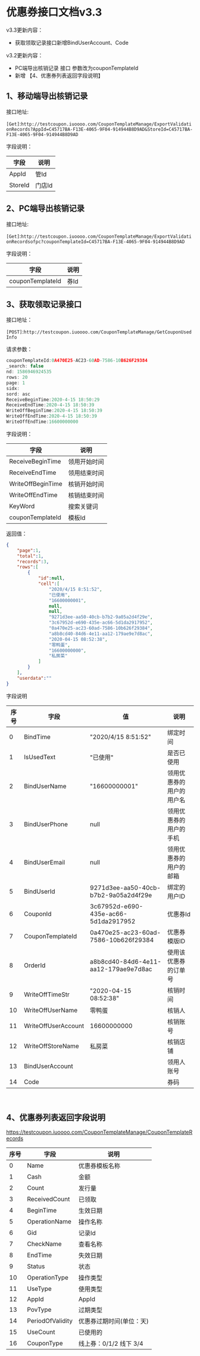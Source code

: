 # 优惠券接口文档v3.3



v3.3更新内容：

- 获取领取记录接口新增BindUserAccount、Code

v3.2更新内容：

- PC端导出核销记录 接口 参数改为couponTemplateId
- 新增 【4、优惠券列表返回字段说明】



## 1、移动端导出核销记录

接口地址:

`[Get]`:`http://testcoupon.iuoooo.com/CouponTemplateManage/ExportValidationRecords?AppId=C45717BA-F13E-4065-9F04-914944B8D9AD&StoreId=C45717BA-F13E-4065-9F04-914944B8D9AD`



字段说明：

| 字段       | 说明       |
| --| ---------- |
| AppId    | 管Id |
| StoreId | 门店Id |

## 2、PC端导出核销记录

接口地址:

`[Get]`:`http://testcoupon.iuoooo.com/CouponTemplateManage/ExportValidationRecordsofpc?couponTemplateId=C45717BA-F13E-4065-9F04-914944B8D9AD`



字段说明：

| 字段       | 说明       |
| --| ---------- |
| couponTemplateId | 券Id |

## 3、获取领取记录接口

接口地址：

`[POST]`:`http://testcoupon.iuoooo.com/CouponTemplateManage/GetCouponUsedInfo`

请求参数：

```js
couponTemplateId:0A470E25-AC23-60AD-7586-10B626F29384
_search: false
nd: 1586946924535
rows: 20
page: 1
sidx: 
sord: asc
ReceiveBeginTime:2020-4-15 18:50:29
ReceiveEndTime:2020-4-15 18:50:39
WriteOffBeginTime:2020-4-15 18:50:39
WriteOffEndTime:2020-4-15 18:50:39
WriteOffEndTime:16600000000
```



字段说明：

| 字段              | 说明         |
| ----------------- | ------------ |
| ReceiveBeginTime  | 领用开始时间 |
| ReceiveEndTime    | 领用结束时间 |
| WriteOffBeginTime | 核销开始时间 |
| WriteOffEndTime   | 核销结束时间 |
| KeyWord           | 搜索关键词   |
| couponTemplateId  | 模板Id       |

返回值：

```json
{
    "page":1,
    "total":1,
    "records":3,
    "rows":[
        {
            "id":null,
            "cell":[
                "2020/4/15 8:51:52",
                "已使用",
                "16600000001",
                null,
                null,
                "9271d3ee-aa50-40cb-b7b2-9a05a2d4f29e",
                "3c67952d-e690-435e-ac66-5d1da2917952",
                "0a470e25-ac23-60ad-7586-10b626f29384",
                "a8b8cd40-84d6-4e11-aa12-179ae9e7d8ac",
                "2020-04-15 08:52:38",
                "零鸭蛋",
                "16600000000",
                "私房菜"
            ]
        }
    ],
    "userdata":""
}
```

字段说明

| 序号 | 字段                                 | 值                                   | 说明                     |
| ------ | ------------------------------ | ------------------------ | ------------------------ |
| 0    | BindTime        | "2020/4/15 8:51:52"                  | 绑定时间                 |
| 1    | IsUsedText           | "已使用"                             | 是否已使用               |
| 2    | BindUserName  | "16600000001"                        | 领用优惠券的用户的用户名 |
| 3    | BindUserPhone | null                                 | 领用优惠券的用户的手机   |
| 4    | BindUserEmail       | null                                 | 领用优惠券的用户的邮箱   |
| 5    | BindUserId | 9271d3ee-aa50-40cb-b7b2-9a05a2d4f29e | 绑定的用户ID             |
| 6    | CouponId | 3c67952d-e690-435e-ac66-5d1da2917952 | 优惠券Id                 |
| 7    | CouponTemplateId | 0a470e25-ac23-60ad-7586-10b626f29384 | 优惠券模版ID             |
| 8    | OrderId | a8b8cd40-84d6-4e11-aa12-179ae9e7d8ac | 使用该优惠券的订单号     |
| 9    | WriteOffTimeStr |   "2020-04-15 08:52:38"        | 核销时间                 |
| 10   | WriteOffUserName |  零鸭蛋                         | 核销人              |
| 11   | WriteOffUserAccount | 16600000000                 | 核销账号                 |
| 12  | WriteOffStoreName | 私房菜                               | 核销店铺                 |
| 13 | BindUserAccount |  | 领用人账号 |
| 14 | Code |  | 券码 |

​     



## 4、优惠券列表返回字段说明

https://testcoupon.iuoooo.com/CouponTemplateManage/CouponTemplateRecords

| 序号 | 字段             | 说明                     |
| ---- | ---------------- | ------------------------ |
| 0   | Name             | 优惠券模板名称           |
| 1   | Cash             | 金额                     |
| 2   | Count            | 发行量                   |
| 3   | ReceivedCount    | 已领取                   |
| 4   | BeginTime        | 生效日期                 |
| 5   | OperationName    | 操作名称                 |
| 6   | Gid              | 记录Id                   |
| 7   | CheckName        | 查看名称                 |
| 8   | EndTime          | 失效日期                 |
| 9  | Status           | 状态                     |
| 10  | OperationType    | 操作类型                 |
| 11  | UseType          | 使用类型                 |
| 12  | AppId            | AppId                    |
| 13  | PovType          | 过期类型                 |
| 14  | PeriodOfValidity | 优惠券过期时间(单位：天) |
| 15  | UseCount         | 已使用的                 |
| 16  | CouponType         | 线上券：0/1/2  线下 3/4                 |

